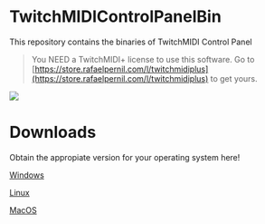 # TwitchMIDIControlPanelBin

This repository contains the binaries of TwitchMIDI Control Panel

> You NEED a TwitchMIDI+ license to use this software. Go to [https://store.rafaelpernil.com/l/twitchmidiplus](https://store.rafaelpernil.com/l/twitchmidiplus) to get yours.

![](https://feranern.sirv.com/Images/twitchmidicontrolpanel.png)

# Downloads

Obtain the appropiate version for your operating system here!

[Windows](https://github.com/rafaelpernil2/TwitchMIDIControlPanelBin/releases/download/v3.0.2/TwitchMIDIControlPanel.exe)

[Linux](https://github.com/rafaelpernil2/TwitchMIDIControlPanelBin/releases/download/v3.0.2/TwitchMIDIControlPanel.AppImage)

[MacOS](https://github.com/rafaelpernil2/TwitchMIDIControlPanelBin/releases/download/v3.0.2/TwitchMIDIControlPanel.dmg)

